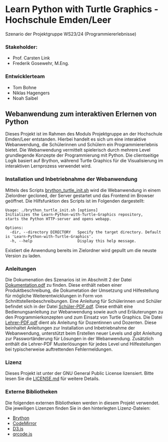 # Learn Python with Turtle Graphics - Hochschule Emden/Leer
Szenario der Projektgruppe WS23/24 (Programmiererlebnisse)

### Stakeholder: 
- Prof. Carsten Link
- Frederik Gosewehr, M.Eng.
### Entwicklerteam
- Tom Bohne
- Niklas Hagengers
- Noah Saibel


## Webanwendung zum interaktiven Erlernen von Python
Dieses Projekt ist im Rahmen des Moduls Projektgruppe an der Hochschule Emden/Leer entstanden.
Hierbei handelt es sich um eine interaktive Webanwendung, die Schülerinnen und Schülern ein Programmiererlebnis bietet. Die Webanwendung vermittelt spielerisch durch mehrere Level grundlegende Konzepte der Programmierung mit Python.
Die clientseitige Logik basiert auf Brython, während Turtle Graphics für die Visualisierung im interaktiven Lernprozess verwendet wird.

### Installation und Inbetriebnahme der Webanwendung
Mittels des Scripts [brython_turtle_init.sh](./scripts/brython_turtle_init.sh) wird die Webanwendung in einem Zielordner gecloned, der Server gestartet und das Frontend im Browser geöffnet. Die Hilfsfunktion des Scripts ist im Folgenden dargestellt:
```
Usage: ./brython_turtle_init.sh [options]
Initializes the Learn-Python-with-Turtle-Graphics repository, 
starts the Python HTTP-server and opens webapp.

Options:
  -dir, --directory DIRECTORY   Specify the target directory. Default is 'Learn-Python-with-Turtle-Graphics'.
  -h, --help                    Display this help message.
```
Existiert die Anwendung bereits im Zielordner wird gepullt um die neuste Version zu laden.

### Anleitungen
Die Dokumenation des Szenarios ist im Abschnitt 2 der Datei [Dokumentation.pdf](./documentation/Dokumentation.pdf) zu finden. Diese enthält neben einer Produktbeschreibung, die Dokumetation der Umsetzung und Hilfestellung für mögliche Weiterentwicklungen in Form von Schnittstellenbeschreibungen. Eine Anleitung für Schülerinnen und Schüler befindet sich in der Datei [Schüler-PDF.pdf](./documentation/Schüler-PDF.pdf). Diese enthält eine Bedienungsanleitung zur Webanwendung sowie auch  und Erläuterungen zu den Programmierkonzepten und zum Einsatz von Turtle Graphics. Die Datei [Lehrer-PDF.pdf](./documentation/Lehrer-PDF.pdf) dient als Anleitung für Dozentinnen und Dozenten. Diese beinhaltet Anleitungen zur Installation und Inbetriebnahme der Webanwendung, unterstützt beim Erstellen neuer Levels und gibt Anleitung zur Passwortänderung für Lösungen in der Webanwendung. Zusätzlich enthält die Lehrer-PDF Musterlösungen für jedes Level und Hilfestellungen bei typischerweise auftrettenden Fehlermeldungen.

### Lizenz
Dieses Projekt ist unter der GNU General Public License lizensiert. Bitte lesen Sie die [LICENSE.md](./LICENSE.md) für weitere Details.

### Externe Bibliotheken
Die folgenden externen Bibliotheken werden in diesem Projekt verwendet. Die jeweiligen Lizenzen finden Sie in den hinterlegten Lizenz-Dateien:

- [Brython](./lib/brython/LICENSE)
- [CodeMirror](./lib/codemirror/LICENSE)
- [D3.js](./lib/d3/LICENSE)
- [qrcode.js](./lib/qrcode/LICENSE)
